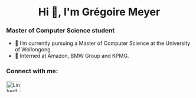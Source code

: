 <h1 align="center">Hi 👋, I'm Grégoire Meyer</h1>
<h3 align="left">Master of Computer Science student</h3>

- 🔭 I’m currently pursuing a Master of Computer Science at the University of Wollongong.
- 💼 Interned at Amazon, BMW Group and KPMG.

<h3 align="left">Connect with me:</h3>
<p align="left">
  <a href="https://www.linkedin.com/in/gr%C3%A9goiremeyer/" target="blank"><img align="center" src="https://raw.githubusercontent.com/rahuldkjain/github-profile-readme-generator/master/src/images/icons/Social/linked-in-alt.svg" alt="LinkedIn" height="30" width="40" /></a>
</p>

